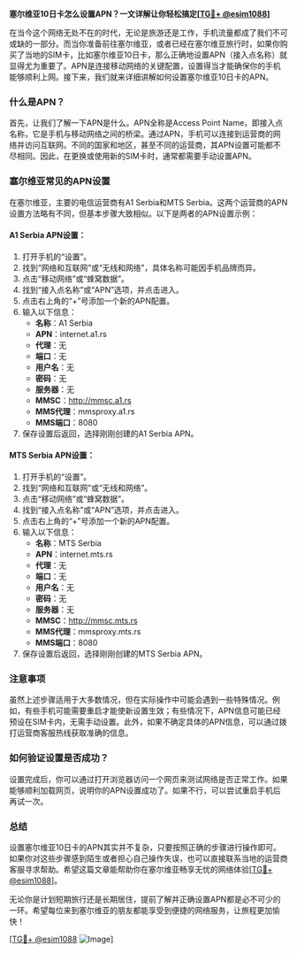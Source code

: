 **塞尔维亚10日卡怎么设置APN？一文详解让你轻松搞定[[TG💪+ @esim1088](https://t.me/s/esim1088)]**

在当今这个网络无处不在的时代，无论是旅游还是工作，手机流量都成了我们不可或缺的一部分。而当你准备前往塞尔维亚，或者已经在塞尔维亚旅行时，如果你购买了当地的SIM卡，比如塞尔维亚10日卡，那么正确地设置APN（接入点名称）就显得尤为重要了。APN是连接移动网络的关键配置，设置得当才能确保你的手机能够顺利上网。接下来，我们就来详细讲解如何设置塞尔维亚10日卡的APN。

### 什么是APN？

首先，让我们了解一下APN是什么。APN全称是Access Point Name，即接入点名称，它是手机与移动网络之间的桥梁。通过APN，手机可以连接到运营商的网络并访问互联网。不同的国家和地区，甚至不同的运营商，其APN设置可能都不尽相同。因此，在更换或使用新的SIM卡时，通常都需要手动设置APN。

### 塞尔维亚常见的APN设置

在塞尔维亚，主要的电信运营商有A1 Serbia和MTS Serbia。这两个运营商的APN设置方法略有不同，但基本步骤大致相似。以下是两者的APN设置示例：

#### A1 Serbia APN设置：
1. 打开手机的“设置”。
2. 找到“网络和互联网”或“无线和网络”，具体名称可能因手机品牌而异。
3. 点击“移动网络”或“蜂窝数据”。
4. 找到“接入点名称”或“APN”选项，并点击进入。
5. 点击右上角的“+”号添加一个新的APN配置。
6. 输入以下信息：
   - **名称**：A1 Serbia
   - **APN**：internet.a1.rs
   - **代理**：无
   - **端口**：无
   - **用户名**：无
   - **密码**：无
   - **服务器**：无
   - **MMSC**：http://mmsc.a1.rs
   - **MMS代理**：mmsproxy.a1.rs
   - **MMS端口**：8080
7. 保存设置后返回，选择刚刚创建的A1 Serbia APN。

#### MTS Serbia APN设置：
1. 打开手机的“设置”。
2. 找到“网络和互联网”或“无线和网络”。
3. 点击“移动网络”或“蜂窝数据”。
4. 找到“接入点名称”或“APN”选项，并点击进入。
5. 点击右上角的“+”号添加一个新的APN配置。
6. 输入以下信息：
   - **名称**：MTS Serbia
   - **APN**：internet.mts.rs
   - **代理**：无
   - **端口**：无
   - **用户名**：无
   - **密码**：无
   - **服务器**：无
   - **MMSC**：http://mmsc.mts.rs
   - **MMS代理**：mmsproxy.mts.rs
   - **MMS端口**：8080
7. 保存设置后返回，选择刚刚创建的MTS Serbia APN。

### 注意事项

虽然上述步骤适用于大多数情况，但在实际操作中可能会遇到一些特殊情况。例如，有些手机可能需要重启才能使新设置生效；有些情况下，APN信息可能已经预设在SIM卡内，无需手动设置。此外，如果不确定具体的APN信息，可以通过拨打运营商客服热线获取准确的信息。

### 如何验证设置是否成功？

设置完成后，你可以通过打开浏览器访问一个网页来测试网络是否正常工作。如果能够顺利加载网页，说明你的APN设置成功了。如果不行，可以尝试重启手机后再试一次。

### 总结

设置塞尔维亚10日卡的APN其实并不复杂，只要按照正确的步骤进行操作即可。如果你对这些步骤感到陌生或者担心自己操作失误，也可以直接联系当地的运营商客服寻求帮助。希望这篇文章能帮助你在塞尔维亚畅享无忧的网络体验[[TG💪+ @esim1088](https://t.me/s/esim1088)]。

无论你是计划短期旅行还是长期居住，提前了解并正确设置APN都是必不可少的一环。希望每位来到塞尔维亚的朋友都能享受到便捷的网络服务，让旅程更加愉快！

[[TG💪+ @esim1088](https://t.me/s/esim1088) ![Image](https://i.postimg.cc/4NQfJmqS/Snipaste-2025-05-13-00-14-12.png)]